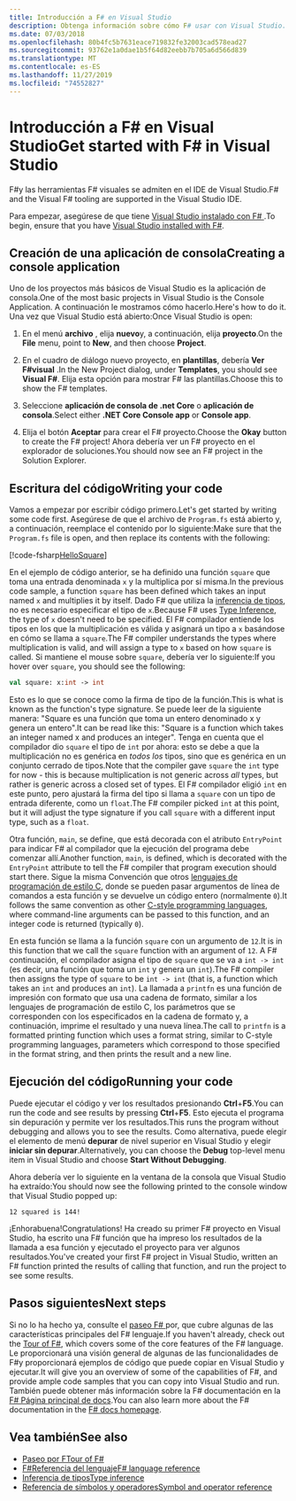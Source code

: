 ```yaml
---
title: Introducción a F# en Visual Studio
description: Obtenga información sobre cómo F# usar con Visual Studio.
ms.date: 07/03/2018
ms.openlocfilehash: 80b4fc5b7631eace719832fe32003cad578ead27
ms.sourcegitcommit: 93762e1a0dae1b5f64d82eebb7b705a6d566d839
ms.translationtype: MT
ms.contentlocale: es-ES
ms.lasthandoff: 11/27/2019
ms.locfileid: "74552827"
---
```

# <a name="get-started-with-f-in-visual-studio"></a><span data-ttu-id="74907-103">Introducción a F# en Visual Studio</span><span class="sxs-lookup"><span data-stu-id="74907-103">Get started with F# in Visual Studio</span></span>

<span data-ttu-id="74907-104">F#y las herramientas F# visuales se admiten en el IDE de Visual Studio.</span><span class="sxs-lookup"><span data-stu-id="74907-104">F# and the Visual F# tooling are supported in the Visual Studio IDE.</span></span>

<span data-ttu-id="74907-105">Para empezar, asegúrese de que tiene [Visual Studio instalado con F# ](install-fsharp.md#install-f-with-visual-studio).</span><span class="sxs-lookup"><span data-stu-id="74907-105">To begin, ensure that you have [Visual Studio installed with F#](install-fsharp.md#install-f-with-visual-studio).</span></span>

## <a name="creating-a-console-application"></a><span data-ttu-id="74907-106">Creación de una aplicación de consola</span><span class="sxs-lookup"><span data-stu-id="74907-106">Creating a console application</span></span>

<span data-ttu-id="74907-107">Uno de los proyectos más básicos de Visual Studio es la aplicación de consola.</span><span class="sxs-lookup"><span data-stu-id="74907-107">One of the most basic projects in Visual Studio is the Console Application.</span></span>  <span data-ttu-id="74907-108">A continuación le mostramos cómo hacerlo.</span><span class="sxs-lookup"><span data-stu-id="74907-108">Here's how to do it.</span></span>  <span data-ttu-id="74907-109">Una vez que Visual Studio está abierto:</span><span class="sxs-lookup"><span data-stu-id="74907-109">Once Visual Studio is open:</span></span>

1. <span data-ttu-id="74907-110">En el menú **archivo** , elija **nuevo**y, a continuación, elija **proyecto**.</span><span class="sxs-lookup"><span data-stu-id="74907-110">On the **File** menu, point to **New**, and then choose **Project**.</span></span>

2. <span data-ttu-id="74907-111">En el cuadro de diálogo nuevo proyecto, en **plantillas**, debería **Ver F#visual** .</span><span class="sxs-lookup"><span data-stu-id="74907-111">In the New Project dialog, under **Templates**, you should see **Visual F#**.</span></span>  <span data-ttu-id="74907-112">Elija esta opción para mostrar F# las plantillas.</span><span class="sxs-lookup"><span data-stu-id="74907-112">Choose this to show the F# templates.</span></span>

3. <span data-ttu-id="74907-113">Seleccione **aplicación de consola de .net Core** o **aplicación de consola**.</span><span class="sxs-lookup"><span data-stu-id="74907-113">Select either **.NET Core Console app** or **Console app**.</span></span>

4. <span data-ttu-id="74907-114">Elija el botón **Aceptar** para crear el F# proyecto.</span><span class="sxs-lookup"><span data-stu-id="74907-114">Choose the **Okay** button to create the F# project!</span></span>  <span data-ttu-id="74907-115">Ahora debería ver un F# proyecto en el explorador de soluciones.</span><span class="sxs-lookup"><span data-stu-id="74907-115">You should now see an F# project in the Solution Explorer.</span></span>

## <a name="writing-your-code"></a><span data-ttu-id="74907-116">Escritura del código</span><span class="sxs-lookup"><span data-stu-id="74907-116">Writing your code</span></span>

<span data-ttu-id="74907-117">Vamos a empezar por escribir código primero.</span><span class="sxs-lookup"><span data-stu-id="74907-117">Let's get started by writing some code first.</span></span>  <span data-ttu-id="74907-118">Asegúrese de que el archivo de `Program.fs` está abierto y, a continuación, reemplace el contenido por lo siguiente:</span><span class="sxs-lookup"><span data-stu-id="74907-118">Make sure that the `Program.fs` file is open, and then replace its contents with the following:</span></span>

[!code-fsharp[HelloSquare](~/samples/snippets/fsharp/getting-started/hello-square.fs)]

<span data-ttu-id="74907-119">En el ejemplo de código anterior, se ha definido una función `square` que toma una entrada denominada `x` y la multiplica por sí misma.</span><span class="sxs-lookup"><span data-stu-id="74907-119">In the previous code sample, a function `square` has been defined which takes an input named `x` and multiplies it by itself.</span></span>  <span data-ttu-id="74907-120">Dado F# que utiliza la [inferencia de tipos](../language-reference/type-inference.md), no es necesario especificar el tipo de `x`.</span><span class="sxs-lookup"><span data-stu-id="74907-120">Because F# uses [Type Inference](../language-reference/type-inference.md), the type of `x` doesn't need to be specified.</span></span>  <span data-ttu-id="74907-121">El F# compilador entiende los tipos en los que la multiplicación es válida y asignará un tipo a `x` basándose en cómo se llama a `square`.</span><span class="sxs-lookup"><span data-stu-id="74907-121">The F# compiler understands the types where multiplication is valid, and will assign a type to `x` based on how `square` is called.</span></span>  <span data-ttu-id="74907-122">Si mantiene el mouse sobre `square`, debería ver lo siguiente:</span><span class="sxs-lookup"><span data-stu-id="74907-122">If you hover over `square`, you should see the following:</span></span>

```fsharp
val square: x:int -> int
```

<span data-ttu-id="74907-123">Esto es lo que se conoce como la firma de tipo de la función.</span><span class="sxs-lookup"><span data-stu-id="74907-123">This is what is known as the function's type signature.</span></span>  <span data-ttu-id="74907-124">Se puede leer de la siguiente manera: "Square es una función que toma un entero denominado x y genera un entero".</span><span class="sxs-lookup"><span data-stu-id="74907-124">It can be read like this: "Square is a function which takes an integer named x and produces an integer".</span></span>  <span data-ttu-id="74907-125">Tenga en cuenta que el compilador dio `square` el tipo de `int` por ahora: esto se debe a que la multiplicación no es genérica en *todos los* tipos, sino que es genérica en un conjunto cerrado de tipos.</span><span class="sxs-lookup"><span data-stu-id="74907-125">Note that the compiler gave `square` the `int` type for now - this is because multiplication is not generic across *all* types, but rather is generic across a closed set of types.</span></span>  <span data-ttu-id="74907-126">El F# compilador eligió `int` en este punto, pero ajustará la firma del tipo si llama a `square` con un tipo de entrada diferente, como un `float`.</span><span class="sxs-lookup"><span data-stu-id="74907-126">The F# compiler picked `int` at this point, but it will adjust the type signature if you call `square` with a different input type, such as a `float`.</span></span>

<span data-ttu-id="74907-127">Otra función, `main`, se define, que está decorada con el atributo `EntryPoint` para indicar F# al compilador que la ejecución del programa debe comenzar allí.</span><span class="sxs-lookup"><span data-stu-id="74907-127">Another function, `main`, is defined, which is decorated with the `EntryPoint` attribute to tell the F# compiler that program execution should start there.</span></span>  <span data-ttu-id="74907-128">Sigue la misma Convención que otros [lenguajes de programación de estilo C](https://en.wikipedia.org/wiki/Entry_point#C_and_C.2B.2B), donde se pueden pasar argumentos de línea de comandos a esta función y se devuelve un código entero (normalmente `0`).</span><span class="sxs-lookup"><span data-stu-id="74907-128">It follows the same convention as other [C-style programming languages](https://en.wikipedia.org/wiki/Entry_point#C_and_C.2B.2B), where command-line arguments can be passed to this function, and an integer code is returned (typically `0`).</span></span>

<span data-ttu-id="74907-129">En esta función se llama a la función `square` con un argumento de `12`.</span><span class="sxs-lookup"><span data-stu-id="74907-129">It is in this function that we call the `square` function with an argument of `12`.</span></span>  <span data-ttu-id="74907-130">A F# continuación, el compilador asigna el tipo de `square` que se va a `int -> int` (es decir, una función que toma un `int` y genera un `int`).</span><span class="sxs-lookup"><span data-stu-id="74907-130">The F# compiler then assigns the type of `square` to be `int -> int` (that is, a function which takes an `int` and produces an `int`).</span></span>  <span data-ttu-id="74907-131">La llamada a `printfn` es una función de impresión con formato que usa una cadena de formato, similar a los lenguajes de programación de estilo C, los parámetros que se corresponden con los especificados en la cadena de formato y, a continuación, imprime el resultado y una nueva línea.</span><span class="sxs-lookup"><span data-stu-id="74907-131">The call to `printfn` is a formatted printing function which uses a format string, similar to C-style programming languages, parameters which correspond to those specified in the format string, and then prints the result and a new line.</span></span>

## <a name="running-your-code"></a><span data-ttu-id="74907-132">Ejecución del código</span><span class="sxs-lookup"><span data-stu-id="74907-132">Running your code</span></span>

<span data-ttu-id="74907-133">Puede ejecutar el código y ver los resultados presionando **Ctrl**+**F5**.</span><span class="sxs-lookup"><span data-stu-id="74907-133">You can run the code and see results by pressing **Ctrl**+**F5**.</span></span>  <span data-ttu-id="74907-134">Esto ejecuta el programa sin depuración y permite ver los resultados.</span><span class="sxs-lookup"><span data-stu-id="74907-134">This runs the program without debugging and allows you to see the results.</span></span>  <span data-ttu-id="74907-135">Como alternativa, puede elegir el elemento de menú **depurar** de nivel superior en Visual Studio y elegir **iniciar sin depurar**.</span><span class="sxs-lookup"><span data-stu-id="74907-135">Alternatively, you can choose the **Debug** top-level menu item in Visual Studio and choose **Start Without Debugging**.</span></span>

<span data-ttu-id="74907-136">Ahora debería ver lo siguiente en la ventana de la consola que Visual Studio ha extraído:</span><span class="sxs-lookup"><span data-stu-id="74907-136">You should now see the following printed to the console window that Visual Studio popped up:</span></span>

```console
12 squared is 144!
```

<span data-ttu-id="74907-137">¡Enhorabuena!</span><span class="sxs-lookup"><span data-stu-id="74907-137">Congratulations!</span></span>  <span data-ttu-id="74907-138">Ha creado su primer F# proyecto en Visual Studio, ha escrito una F# función que ha impreso los resultados de la llamada a esa función y ejecutado el proyecto para ver algunos resultados.</span><span class="sxs-lookup"><span data-stu-id="74907-138">You've created your first F# project in Visual Studio, written an F# function printed the results of calling that function, and run the project to see some results.</span></span>

## <a name="next-steps"></a><span data-ttu-id="74907-139">Pasos siguientes</span><span class="sxs-lookup"><span data-stu-id="74907-139">Next steps</span></span>

<span data-ttu-id="74907-140">Si no lo ha hecho ya, consulte el [paseo F# ](../tour.md)por, que cubre algunas de las características principales del F# lenguaje.</span><span class="sxs-lookup"><span data-stu-id="74907-140">If you haven't already, check out the [Tour of F#](../tour.md), which covers some of the core features of the F# language.</span></span>  <span data-ttu-id="74907-141">Le proporcionará una visión general de algunas de las funcionalidades de F#y proporcionará ejemplos de código que puede copiar en Visual Studio y ejecutar.</span><span class="sxs-lookup"><span data-stu-id="74907-141">It will give you an overview of some of the capabilities of F#, and provide ample code samples that you can copy into Visual Studio and run.</span></span>  <span data-ttu-id="74907-142">También puede obtener más información sobre la F# documentación en la [ F# Página principal de docs](../index.yml).</span><span class="sxs-lookup"><span data-stu-id="74907-142">You can also learn more about the F# documentation in the [F# docs homepage](../index.yml).</span></span>

## <a name="see-also"></a><span data-ttu-id="74907-143">Vea también</span><span class="sxs-lookup"><span data-stu-id="74907-143">See also</span></span>

- [<span data-ttu-id="74907-144">Paseo por F</span><span class="sxs-lookup"><span data-stu-id="74907-144">Tour of F#</span></span>](../tour.md)
- [<span data-ttu-id="74907-145">F#Referencia del lenguaje</span><span class="sxs-lookup"><span data-stu-id="74907-145">F# language reference</span></span>](../language-reference/index.md)
- [<span data-ttu-id="74907-146">Inferencia de tipos</span><span class="sxs-lookup"><span data-stu-id="74907-146">Type inference</span></span>](../language-reference/type-inference.md)
- [<span data-ttu-id="74907-147">Referencia de símbolos y operadores</span><span class="sxs-lookup"><span data-stu-id="74907-147">Symbol and operator reference</span></span>](../language-reference/symbol-and-operator-reference/index.md)
